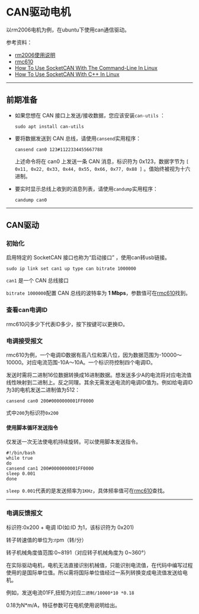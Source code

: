 # CAN驱动电机

以rm2006电机为例，在ubuntu下使用can通信驱动。

参考资料：

- [rm2006使用说明](https://rm-static.djicdn.com/tem/17348/RM%20M2006%20P36%E7%9B%B4%E6%B5%81%E6%97%A0%E5%88%B7%E5%87%8F%E9%80%9F%E7%94%B5%E6%9C%BA%E4%BD%BF%E7%94%A8%E8%AF%B4%E6%98%8E.pdf)
- [rmc610](https://rm-static.djicdn.com/tem/RM%20C610%E6%97%A0%E5%88%B7%E7%94%B5%E6%9C%BA%E8%B0%83%E9%80%9F%E5%99%A8%E4%BD%BF%E7%94%A8%E8%AF%B4%E6%98%8E%20%E5%8F%91%E5%B8%83%E7%89%88.pdf)
- [How To Use SocketCAN With The Command-Line In Linux](https://blog.mbedded.ninja/programming/operating-systems/linux/how-to-use-socketcan-with-the-command-line-in-linux/)
- [How To Use SocketCAN With C++ In Linux](https://blog.mbedded.ninja/programming/operating-systems/linux/how-to-use-socketcan-with-c-in-linux/)

------

## 前期准备

- 如果您想在 CAN 接口上发送/接收数据，您应该安装`can-utils` ：
  
  ```
  sudo apt install can-utils
  ```

- 要将数据发送到 CAN 总线，请使用`cansend`实用程序：
  
  ```
  cansend can0 123#1122334455667788
  ```
  
  上述命令将在 can0 上发送一条 CAN 消息，标识符为 0x123，数据字节为 `[ 0x11, 0x22, 0x33, 0x44, 0x55, 0x66, 0x77, 0x88 ]` 。值始终被视为十六进制。

- 要实时显示总线上收到的消息列表，请使用`candump`实用程序：
  
  ```
  candump can0
  ```

------

## CAN驱动

### 初始化

启用特定的 SocketCAN 接口也称为“启动接口” ，使用can转usb链接。

```
sudo ip link set can1 up type can bitrate 1000000  
```

`can1` 是一个 CAN 总线接口

`bitrate 1000000`配置 CAN 总线的波特率为 **1 Mbps**，参数值可在[rmc610](https://rm-static.djicdn.com/tem/RM%20C610%E6%97%A0%E5%88%B7%E7%94%B5%E6%9C%BA%E8%B0%83%E9%80%9F%E5%99%A8%E4%BD%BF%E7%94%A8%E8%AF%B4%E6%98%8E%20%E5%8F%91%E5%B8%83%E7%89%88.pdf)找到。

### 查看can电调ID

rmc610闪多少下代表ID多少，按下按键可以更换ID。

### 电调接受报文

rmc610为例，一个电调ID数据有高八位和第八位，因为数据范围为-10000～10000。对应电流范围-10A～10A。一个标识符控制四个电调ID。

发送时需将二进制16位数据转换成16进制数据。想发送多少A的电流将对应电流值线性映射到二进制上。反之同理。其余无需发送电流的电调ID值为。例如给电调ID为3的电机发送二进制值为512：

```
cansend can0 200#0000000001FF0000
```

式中`200`为标识符`0x200`

#### 使用脚本循环发送指令

仅发送一次无法使电机持续旋转。可以使用脚本发送指令。

```shell
#!/bin/bash
while true
do
cansend can1 200#0000000001FF0000
sleep 0.001
done                
```

`sleep 0.001`代表的是发送频率为`1KHz`，具体频率值可在[rmc610](https://rm-static.djicdn.com/tem/RM%20C610%E6%97%A0%E5%88%B7%E7%94%B5%E6%9C%BA%E8%B0%83%E9%80%9F%E5%99%A8%E4%BD%BF%E7%94%A8%E8%AF%B4%E6%98%8E%20%E5%8F%91%E5%B8%83%E7%89%88.pdf)查找。

------

### 电调反馈报文

标识符:0x200 + 电调 ID(如:ID 为1，该标识符为 0x201)

转子转速值的单位为:rpm（转/分）

转子机械角度值范围:0~8191（对应转子机械角度为 0~360°）

在实际驱动电机，电机无法直接识别机械值，只能识别电流值，在代码中编写过程使用的是国际单位值。所以需将国际单位值经过一系列转换变成电流值发送给电机。

例如，发送电流01FF,扭矩为对应`二进制/10000*10 *0.18`

0.18为N*m/A，特征参数可在电机使用说明给出。

